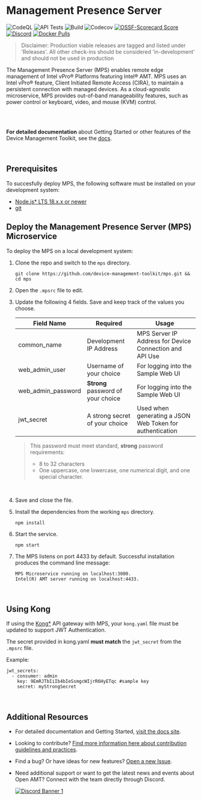 # Management Presence Server

![CodeQL](https://img.shields.io/github/actions/workflow/status/open-amt-cloud-toolkit/mps/codeql-analysis.yml?style=for-the-badge&label=CodeQL&logo=github)
![API Tests](https://img.shields.io/github/actions/workflow/status/open-amt-cloud-toolkit/mps/api-test.yml?style=for-the-badge&label=API%20Test&logo=postman)
![Build](https://img.shields.io/github/actions/workflow/status/open-amt-cloud-toolkit/mps/node.js.yml?style=for-the-badge&logo=github)
![Codecov](https://img.shields.io/codecov/c/github/open-amt-cloud-toolkit/mps?style=for-the-badge&logo=codecov)
[![OSSF-Scorecard Score](https://img.shields.io/ossf-scorecard/github.com/open-amt-cloud-toolkit/mps?style=for-the-badge&label=OSSF%20Score)](https://api.securityscorecards.dev/projects/github.com/open-amt-cloud-toolkit/mps)
[![Discord](https://img.shields.io/discord/1063200098680582154?style=for-the-badge&label=Discord&logo=discord&logoColor=white&labelColor=%235865F2&link=https%3A%2F%2Fdiscord.gg%2DKHeUNEWVH)](https://discord.gg/DKHeUNEWVH)
[![Docker Pulls](https://img.shields.io/docker/pulls/intel/oact-mps?style=for-the-badge&logo=docker)](https://hub.docker.com/r/intel/oact-mps)

> Disclaimer: Production viable releases are tagged and listed under 'Releases'. All other check-ins should be considered 'in-development' and should not be used in production

The Management Presence Server (MPS) enables remote edge management of Intel vPro® Platforms featuring Intel® AMT. MPS uses an Intel vPro® feature, Client Initiated Remote Access (CIRA), to maintain a persistent connection with managed devices. As a cloud-agnostic microservice, MPS provides out-of-band manageability features, such as power control or keyboard, video, and mouse (KVM) control.

<br><br>

**For detailed documentation** about Getting Started or other features of the Device Management Toolkit, see the [docs](https://device-management-toolkit.github.io/docs).

<br>

## Prerequisites

To succesfully deploy MPS, the following software must be installed on your development system:

- [Node.js\* LTS 18.x.x or newer](https://nodejs.org/en/)
- [git](https://git-scm.com/downloads)

## Deploy the Management Presence Server (MPS) Microservice

To deploy the MPS on a local development system:

1. Clone the repo and switch to the `mps` directory.

   ```
   git clone https://github.com/device-management-toolkit/mps.git && cd mps
   ```

2. Open the `.mpsrc` file to edit.

3. Update the following 4 fields. Save and keep track of the values you choose.

   | Field Name         | Required                           | Usage                                                    |
   | ------------------ | ---------------------------------- | -------------------------------------------------------- |
   | common_name        | Development IP Address             | MPS Server IP Address for Device Connection and API Use  |
   | web_admin_user     | Username of your choice            | For logging into the Sample Web UI                       |
   | web_admin_password | **Strong** password of your choice | For logging into the Sample Web UI                       |
   | jwt_secret         | A strong secret of your choice     | Used when generating a JSON Web Token for authentication |

   > This password must meet standard, **strong** password requirements:
   >
   > - 8 to 32 characters
   > - One uppercase, one lowercase, one numerical digit, and one special character.

<br>

4. Save and close the file.

5. Install the dependencies from the working `mps` directory.

   ```
   npm install
   ```

6. Start the service.

   ```
   npm start
   ```

7. The MPS listens on port 4433 by default. Successful installation produces the command line message:

   ```
   MPS Microservice running on localhost:3000.
   Intel(R) AMT server running on localhost:4433.
   ```

<br>
    
## Using Kong

If using the [Kong\*](https://konghq.com/kong/) API gateway with MPS, your `kong.yaml` file must be updated to support JWT Authentication.

The secret provided in kong.yaml **must match** the `jwt_secret` from the `.mpsrc` file.

Example:

```
jwt_secrets:
  - consumer: admin
    key: 9EmRJTbIiIb4bIeSsmgcWIjrR6HyETqc #sample key
    secret: myStrongSecret
```

<br>

## Additional Resources

- For detailed documentation and Getting Started, [visit the docs site](https://device-management-toolkit.github.io/docs).

- Looking to contribute? [Find more information here about contribution guidelines and practices](.\CONTRIBUTING.md).

- Find a bug? Or have ideas for new features? [Open a new Issue](https://github.com/device-management-toolkit/mps/issues).

- Need additional support or want to get the latest news and events about Open AMT? Connect with the team directly through Discord.

  [![Discord Banner 1](https://discordapp.com/api/guilds/1063200098680582154/widget.png?style=banner2)](https://discord.gg/DKHeUNEWVH)
